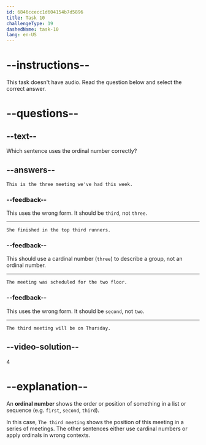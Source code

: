 ```yaml
---
id: 6846ccecc1d604154b7d5896
title: Task 10
challengeType: 19
dashedName: task-10
lang: en-US
---
```


# --instructions--

This task doesn't have audio. Read the question below and select the correct answer.

# --questions--

## --text--

Which sentence uses the ordinal number correctly?

## --answers--

`This is the three meeting we've had this week.`

### --feedback--

This uses the wrong form. It should be `third`, not `three`.

---

`She finished in the top third runners.`

### --feedback--

This should use a cardinal number (`three`) to describe a group, not an ordinal number.

---

`The meeting was scheduled for the two floor.`

### --feedback--

This uses the wrong form. It should be `second`, not `two`.

---

`The third meeting will be on Thursday.`

## --video-solution--

4

# --explanation--

An **ordinal number** shows the order or position of something in a list or sequence (e.g. `first`, `second`, `third`).

In this case, `The third meeting` shows the position of this meeting in a series of meetings. The other sentences either use cardinal numbers or apply ordinals in wrong contexts.
